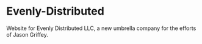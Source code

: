 Evenly-Distributed
==================

Website for Evenly Distributed LLC, a new umbrella company for the efforts of Jason Griffey. 
